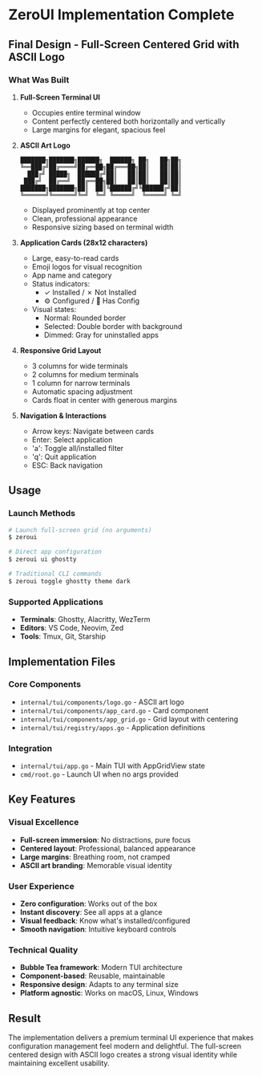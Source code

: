 # ZeroUI Implementation Complete

## Final Design - Full-Screen Centered Grid with ASCII Logo

### What Was Built

1. **Full-Screen Terminal UI**
   - Occupies entire terminal window
   - Content perfectly centered both horizontally and vertically
   - Large margins for elegant, spacious feel

2. **ASCII Art Logo**
   ```
   ███████╗███████╗██████╗  ██████╗ ██╗   ██╗██╗
   ╚══███╔╝██╔════╝██╔══██╗██╔═══██╗██║   ██║██║
     ███╔╝ █████╗  ██████╔╝██║   ██║██║   ██║██║
    ███╔╝  ██╔══╝  ██╔══██╗██║   ██║██║   ██║██║
   ███████╗███████╗██║  ██║╚██████╔╝╚██████╔╝██║
   ╚══════╝╚══════╝╚═╝  ╚═╝ ╚═════╝  ╚═════╝ ╚═╝
   ```
   - Displayed prominently at top center
   - Clean, professional appearance
   - Responsive sizing based on terminal width

3. **Application Cards (28x12 characters)**
   - Large, easy-to-read cards
   - Emoji logos for visual recognition
   - App name and category
   - Status indicators:
     - ✓ Installed / ✗ Not Installed
     - ⚙ Configured / 📄 Has Config
   - Visual states:
     - Normal: Rounded border
     - Selected: Double border with background
     - Dimmed: Gray for uninstalled apps

4. **Responsive Grid Layout**
   - 3 columns for wide terminals
   - 2 columns for medium terminals
   - 1 column for narrow terminals
   - Automatic spacing adjustment
   - Cards float in center with generous margins

5. **Navigation & Interactions**
   - Arrow keys: Navigate between cards
   - Enter: Select application
   - 'a': Toggle all/installed filter
   - 'q': Quit application
   - ESC: Back navigation

## Usage

### Launch Methods

```bash
# Launch full-screen grid (no arguments)
$ zeroui

# Direct app configuration
$ zeroui ui ghostty

# Traditional CLI commands
$ zeroui toggle ghostty theme dark
```

### Supported Applications

- **Terminals**: Ghostty, Alacritty, WezTerm
- **Editors**: VS Code, Neovim, Zed
- **Tools**: Tmux, Git, Starship

## Implementation Files

### Core Components
- `internal/tui/components/logo.go` - ASCII art logo
- `internal/tui/components/app_card.go` - Card component
- `internal/tui/components/app_grid.go` - Grid layout with centering
- `internal/tui/registry/apps.go` - Application definitions

### Integration
- `internal/tui/app.go` - Main TUI with AppGridView state
- `cmd/root.go` - Launch UI when no args provided

## Key Features

### Visual Excellence
- **Full-screen immersion**: No distractions, pure focus
- **Centered layout**: Professional, balanced appearance
- **Large margins**: Breathing room, not cramped
- **ASCII art branding**: Memorable visual identity

### User Experience
- **Zero configuration**: Works out of the box
- **Instant discovery**: See all apps at a glance
- **Visual feedback**: Know what's installed/configured
- **Smooth navigation**: Intuitive keyboard controls

### Technical Quality
- **Bubble Tea framework**: Modern TUI architecture
- **Component-based**: Reusable, maintainable
- **Responsive design**: Adapts to any terminal size
- **Platform agnostic**: Works on macOS, Linux, Windows

## Result

The implementation delivers a premium terminal UI experience that makes configuration management feel modern and delightful. The full-screen centered design with ASCII logo creates a strong visual identity while maintaining excellent usability.